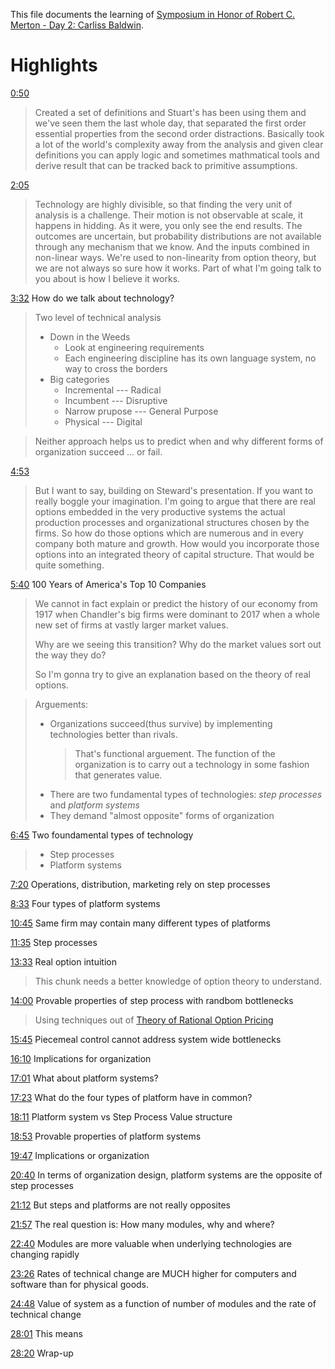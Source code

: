 This file documents the learning of [Symposium in Honor of Robert C. Merton - Day 2: Carliss Baldwin](https://www.youtube.com/watch?v=e0Oh-0AZ7Vo).

# Highlights

[0:50](https://www.youtube.com/watch?v=e0Oh-0AZ7Vo&t=50s)

> Created a set of definitions and Stuart's has been using them and we've seen them the last whole day, that separated the first order essential properties from the second order distractions. 
> Basically took a lot of the world's complexity away from the analysis and given clear definitions you can apply logic and sometimes mathmatical tools and derive result that can be tracked back to primitive assumptions.

[2:05](https://youtu.be/e0Oh-0AZ7Vo?t=125)

> Technology are highly divisible, so that finding the very unit of analysis is a challenge. Their motion is not observable at scale, it happens in hidding. 
> As it were, you only see the end results.
> The outcomes are uncertain, but probability distributions are not available through any mechanism that we know.
> And the inputs combined in non-linear ways. We're used to non-linearity from option theory, but we are not always so sure how it works.
> Part of what I'm going talk to you about is how I believe it works.


[3:32](https://www.youtube.com/watch?v=e0Oh-0AZ7Vo&t=212s) How do we talk about technology?

> Two level of technical analysis
> - Down in  the Weeds
>     - Look at engineering requirements
>     - Each engineering discipline has its own language system, no way to cross the borders
> - Big categories
>     - Incremental --- Radical
>     - Incumbent --- Disruptive
>     - Narrow prupose --- General Purpose
>     - Physical --- Digital

> Neither approach helps us to predict when and why different forms of organization succeed ... or fail.

[4:53](https://youtu.be/e0Oh-0AZ7Vo?t=293) 

> But I want to say, building on Steward's presentation. If you want to really boggle your imagination. I'm going to argue that there are real options embedded in the very productive systems the actual production processes and organizational structures chosen by the firms. 
> So how do those options which are numerous and in every company both mature and growth. How would you incorporate those options into an integrated theory of capital structure. That would be quite something.


[5:40](https://youtu.be/e0Oh-0AZ7Vo?t=340) 100 Years of America's Top 10 Companies

> We cannot in fact explain or predict the history of our economy from 1917 when Chandler's big firms were dominant to 2017 when a whole new set of firms at vastly larger market values.
>
> Why are we seeing this transition? Why do the market values sort out the way they do?
>
> So I'm gonna try to give an explanation based on the theory of real options.

> Arguements:
> - Organizations succeed(thus survive) by implementing technologies better than rivals.
>     > That's functional arguement. The function of the organization is to carry out a technology in some fashion that generates value.
> - There are two fundamental types of technologies: *step processes* and *platform systems*
> - They demand "almost opposite" forms  of organization

[6:45](https://youtu.be/e0Oh-0AZ7Vo?t=405) Two foundamental types of technology

> - Step processes 
> - Platform systems

[7:20](https://youtu.be/e0Oh-0AZ7Vo?t=440) Operations, distribution, marketing rely on step processes

[8:33](https://youtu.be/e0Oh-0AZ7Vo?t=513) Four types of platform systems

[10:45](https://youtu.be/e0Oh-0AZ7Vo?t=645) Same firm may contain many different types of platforms

[11:35](https://youtu.be/e0Oh-0AZ7Vo?t=695) Step processes


[13:33](https://youtu.be/e0Oh-0AZ7Vo?t=813) Real option intuition

> This chunk needs a better knowledge of option theory to understand.




[14:00](https://youtu.be/e0Oh-0AZ7Vo?t=847) Provable properties of step process with randbom bottlenecks

> Using techniques out of [Theory of Rational Option Pricing](https://openlibrary.org/works/OL4784786W/Theory_of_rational_option_pricing?edition=theoryofrational00mert)

[15:45](https://youtu.be/e0Oh-0AZ7Vo?t=945) Piecemeal control cannot address system wide bottlenecks

[16:10](https://youtu.be/e0Oh-0AZ7Vo?t=970) Implications for organization

[17:01](https://youtu.be/e0Oh-0AZ7Vo?t=1021) What about platform systems?

[17:23](https://youtu.be/e0Oh-0AZ7Vo?t=1045) What do the four types of platform have in common?

[18:11](https://youtu.be/e0Oh-0AZ7Vo?t=1091) Platform system vs Step Process Value structure

[18:53](https://youtu.be/e0Oh-0AZ7Vo?t=1133) Provable properties of platform systems

[19:47](https://youtu.be/e0Oh-0AZ7Vo?t=1189) Implications or organization

[20:40](https://youtu.be/e0Oh-0AZ7Vo?t=1240) In terms of organization design, platform systems are the opposite of step processes

[21:12](https://youtu.be/e0Oh-0AZ7Vo?t=1272) But steps and platforms are not really opposites

[21:57](https://youtu.be/e0Oh-0AZ7Vo?t=1319) The real question is: How many modules, why and where?

[22:40](https://youtu.be/e0Oh-0AZ7Vo?t=1360) Modules are more valuable when underlying technologies are changing rapidly

[23:26](https://youtu.be/e0Oh-0AZ7Vo?t=1406) Rates of technical change are MUCH higher for computers and software than for physical goods.

[24:48](https://youtu.be/e0Oh-0AZ7Vo?t=1488) Value of system as a function of number of modules and the rate of technical change

[28:01](https://youtu.be/e0Oh-0AZ7Vo?t=1681) This means

[28:20](https://youtu.be/e0Oh-0AZ7Vo?t=1700) Wrap-up

